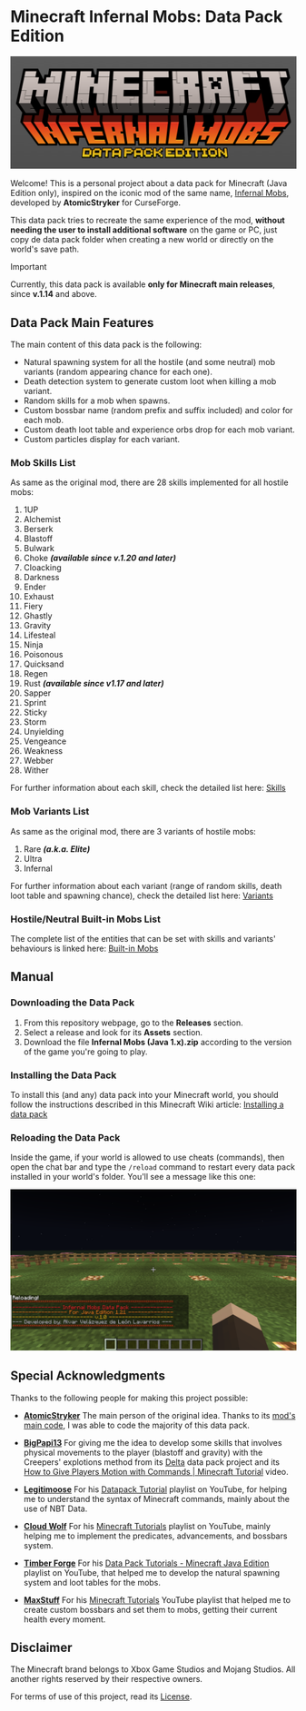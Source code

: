 # Minecraft Infernal Mobs: Data Pack Edition

![Minecraft Infernal Mobs Data Pack Cover](/src/img/manual/MinecraftInfernalMobsDataPackCover.png)

Welcome! This is a personal project about a data pack for Minecraft (Java Edition only), inspired on the iconic mod of the same name, [Infernal Mobs](https://www.curseforge.com/minecraft/mc-mods/atomicstrykers-infernal-mobs), developed by **AtomicStryker** for CurseForge.

This data pack tries to recreate the same experience of the mod, **without needing the user to install additional software** on the game or PC, just copy de data pack folder when creating a new world or directly on the world's save path.

> [!IMPORTANT]
> Currently, this data pack is available **only for Minecraft main releases**, since **v.1.14** and above.

## Data Pack Main Features

The main content of this data pack is the following:

- Natural spawning system for all the hostile (and some neutral) mob variants (random appearing chance for each one).
- Death detection system to generate custom loot when killing a mob variant.
- Random skills for a mob when spawns.
- Custom bossbar name (random prefix and suffix included) and color for each mob.
- Custom death loot table and experience orbs drop for each mob variant.
- Custom particles display for each variant.

### Mob Skills List

As same as the original mod, there are 28 skills implemented for all hostile mobs:

1. 1UP
2. Alchemist
3. Berserk
4. Blastoff
5. Bulwark
6. Choke ***(available since v.1.20 and later)***
7. Cloacking
8. Darkness
9. Ender
10. Exhaust
11. Fiery
12. Ghastly
13. Gravity
14. Lifesteal
15. Ninja
16. Poisonous
17. Quicksand
18. Regen
19. Rust ***(available since v1.17 and later)***
20. Sapper
21. Sprint
22. Sticky
23. Storm
24. Unyielding
25. Vengeance
26. Weakness
27. Webber
28. Wither

For further information about each skill, check the detailed list here: [Skills](/src/Skills.md)

### Mob Variants List

As same as the original mod, there are 3 variants of hostile mobs:

1. Rare ***(a.k.a. Elite)***
2. Ultra
3. Infernal

For further information about each variant (range of random skills, death loot table and spawning chance), check the detailed list here: [Variants](/src/Variants.md)

### Hostile/Neutral Built-in Mobs List

The complete list of the entities that can be set with skills and variants' behaviours is linked here: [Built-in Mobs](/src/Built-in_Mobs.md)

## Manual

### Downloading the Data Pack

1. From this repository webpage, go to the **Releases** section.
2. Select a release and look for its **Assets** section.
3. Download the file **Infernal Mobs (Java 1.x).zip** according to the version of the game you're going to play.

### Installing the Data Pack

To install this (and any) data pack into your Minecraft world, you should follow the instructions described in this Minecraft Wiki article: [Installing a data pack](https://minecraft.wiki/w/Tutorials/Installing_a_data_pack)

### Reloading the Data Pack

Inside the game, if your world is allowed to use cheats (commands), then open the chat bar and type the `/reload` command to restart every data pack installed in your world's folder. You'll see a message like this one:

![Minecraft Infernal Mobs Data Pack Reload](/src/img/manual/MinecraftInfernalMobsDataPackReload.png)

## Special Acknowledgments

Thanks to the following people for making this project possible:

- **[AtomicStryker](https://github.com/AtomicStryker)**
The main person of the original idea. Thanks to its [mod's main code](https://github.com/AtomicStryker/atomicstrykers-minecraft-mods/tree/1.19/InfernalMobs), I was able to code the majority of this data pack.

- **[BigPapi13](https://github.com/BigPapi13)**
For giving me the idea to develop some skills that involves physical movements to the player (blastoff and gravity) with the Creepers' explotions method from its [Delta](https://github.com/BigPapi13/Delta) data pack project and its [How to Give Players Motion with Commands | Minecraft Tutorial](https://www.youtube.com/watch?v=c4cnUvu4EJQ) video.

- **[Legitimoose](https://www.youtube.com/@Legitimoose)**
For his [Datapack Tutorial](https://www.youtube.com/playlist?list=PLpjtAMQmETlSOZzZbQOmoU87js78dZGbO) playlist on YouTube, for helping me to understand the syntax of Minecraft commands, mainly about the use of NBT Data.

- **[Cloud Wolf](https://www.youtube.com/@Cl0udWolf)**
For his [Minecraft Tutorials](https://www.youtube.com/playlist?list=PLTRX9BDGoc4eFY8KtR4i4d050jMjPDiGn) playlist on YouTube, mainly helping me to implement the predicates, advancements, and bossbars system.

- **[Timber Forge](https://www.youtube.com/@TimberForge)**
For his [Data Pack Tutorials - Minecraft Java Edition](https://www.youtube.com/playlist?list=PLi7Dhu-qOl8N_lonfnHczcqmDSgEkCvc0) playlist on YouTube, that helped me to develop the natural spawning system and loot tables for the mobs.

- **[MaxStuff](https://www.youtube.com/@TimberForge)**
For his [Minecraft Tutorials](https://www.youtube.com/playlist?list=PLG79zAI7kICwJRGBGMv134TBqIig4Nr-f) YouTube playlist that helped me to create custom bossbars and set them to mobs, getting their current health every moment.

## Disclaimer

The Minecraft brand belongs to Xbox Game Studios and Mojang Studios. All another rights reserved by their respective owners.

For terms of use of this project, read its [License](/LICENSE).

